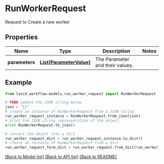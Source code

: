 # RunWorkerRequest

Request to Create a new worker

## Properties
Name | Type | Description | Notes
------------ | ------------- | ------------- | -------------
**parameters** | [**List[ParameterValue]**](ParameterValue.md) | The Parameter and their values. | 

## Example

```python
from lusid_workflow.models.run_worker_request import RunWorkerRequest

# TODO update the JSON string below
json = "{}"
# create an instance of RunWorkerRequest from a JSON string
run_worker_request_instance = RunWorkerRequest.from_json(json)
# print the JSON string representation of the object
print RunWorkerRequest.to_json()

# convert the object into a dict
run_worker_request_dict = run_worker_request_instance.to_dict()
# create an instance of RunWorkerRequest from a dict
run_worker_request_form_dict = run_worker_request.from_dict(run_worker_request_dict)
```
[[Back to Model list]](../README.md#documentation-for-models) [[Back to API list]](../README.md#documentation-for-api-endpoints) [[Back to README]](../README.md)


